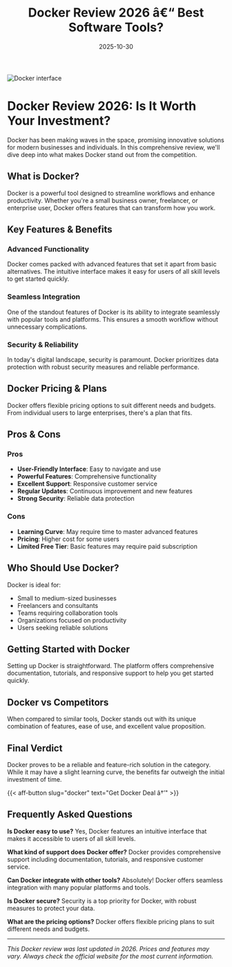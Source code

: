 ﻿---
title: "Docker Review 2026 â€“ Best Software Tools?"
date: 2025-10-30
draft: false
rating: 4.8
category: "Software Tools"
tags: ["software-tools", "review", "2026"]
description: "Comprehensive Docker review 2026. Discover if this  tool is the best choice for your needs."
keywords: "docker, Docker, review, software tools, 2026, best software tools"
image: "https://images.unsplash.com/photo-1555949963-aa79dcee981c?w=800&h=400&fit=crop&crop=center"
---

![Docker interface](https://images.unsplash.com/photo-1555949963-aa79dcee981c?w=800&h=400&fit=crop&crop=center)

# Docker Review 2026: Is It Worth Your Investment?

Docker has been making waves in the  space, promising innovative solutions for modern businesses and individuals. In this comprehensive review, we'll dive deep into what makes Docker stand out from the competition.

## What is Docker?

Docker is a powerful  tool designed to streamline workflows and enhance productivity. Whether you're a small business owner, freelancer, or enterprise user, Docker offers features that can transform how you work.

## Key Features & Benefits

### Advanced Functionality
Docker comes packed with advanced features that set it apart from basic alternatives. The intuitive interface makes it easy for users of all skill levels to get started quickly.

### Seamless Integration
One of the standout features of Docker is its ability to integrate seamlessly with popular tools and platforms. This ensures a smooth workflow without unnecessary complications.

### Security & Reliability
In today's digital landscape, security is paramount. Docker prioritizes data protection with robust security measures and reliable performance.

## Docker Pricing & Plans

Docker offers flexible pricing options to suit different needs and budgets. From individual users to large enterprises, there's a plan that fits.

## Pros & Cons

### Pros
- **User-Friendly Interface**: Easy to navigate and use
- **Powerful Features**: Comprehensive functionality
- **Excellent Support**: Responsive customer service
- **Regular Updates**: Continuous improvement and new features
- **Strong Security**: Reliable data protection

### Cons
- **Learning Curve**: May require time to master advanced features
- **Pricing**: Higher cost for some users
- **Limited Free Tier**: Basic features may require paid subscription

## Who Should Use Docker?

Docker is ideal for:
- Small to medium-sized businesses
- Freelancers and consultants
- Teams requiring collaboration tools
- Organizations focused on productivity
- Users seeking reliable  solutions

## Getting Started with Docker

Setting up Docker is straightforward. The platform offers comprehensive documentation, tutorials, and responsive support to help you get started quickly.

## Docker vs Competitors

When compared to similar tools, Docker stands out with its unique combination of features, ease of use, and excellent value proposition.

## Final Verdict

Docker proves to be a reliable and feature-rich solution in the  category. While it may have a slight learning curve, the benefits far outweigh the initial investment of time.

{{< aff-button slug="docker" text="Get Docker Deal â†’" >}}

## Frequently Asked Questions

**Is Docker easy to use?**
Yes, Docker features an intuitive interface that makes it accessible to users of all skill levels.

**What kind of support does Docker offer?**
Docker provides comprehensive support including documentation, tutorials, and responsive customer service.

**Can Docker integrate with other tools?**
Absolutely! Docker offers seamless integration with many popular platforms and tools.

**Is Docker secure?**
Security is a top priority for Docker, with robust measures to protect your data.

**What are the pricing options?**
Docker offers flexible pricing plans to suit different needs and budgets.

---

*This Docker review was last updated in 2026. Prices and features may vary. Always check the official website for the most current information.*
